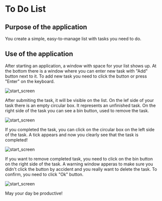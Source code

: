 # To Do List

## Purpose of the application
You create a simple, easy-to-manage list with tasks you need to do.

## Use of the application
After starting an application, a window with space for your list shows up. At the bottom there is a window where you can enter new task with "Add" button next to it. To add new task you need to click the button or press "Enter" on the keyboard.

![start_screen](https://github.com/Paulina-Celebias/ToDoList/Screenshots/list1.png?raw=true)

After submiting the task, it will be visible on the list. On the lef side of your task there is an empty circular box. It represents an unfinished task. On the right side of the task you can see a bin button, used to remove the task.

![start_screen](https://github.com/Paulina-Celebias/ToDoList/blob/main/Screenshots/list2.png?raw=true)

If you completed the task, you can click on the circular box on the left side of the task. A tick appears and now you clearly see that the task is completed!

![start_screen](https://github.com/Paulina-Celebias/ToDoList/blob/main/Screenshots/list3.png?raw=true)

If you want to remove completed task, you need to click on the bin button on the right side of the task. A warning window apperas to make sure you didn't click the button by accident and you really want to delete the task. To confirm, you need to click "Ok" button.

![start_screen](https://github.com/Paulina-Celebias/ToDoList/blob/main/Screenshots/list4.png?raw=true)

May your day be productive!
